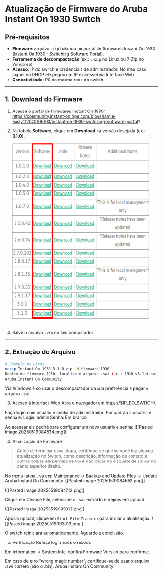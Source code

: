 # Atualização de Firmware do Aruba Instant On 1930 Switch

## Pré-requisitos

- **Firmware**: arquivo `.zip` baixado no portal de firmwares Instant On 1930 ([Instant On 1930 - Switching Software Portal](https://community.instant-on.hpe.com/blogs/jamie-easly1/2020/06/03/instant-on-1930-switching-software-portal?)).
- **Ferramenta de descompactação** (ex.: `unzip` no Linux ou 7-Zip no Windows).  
- **Acesso**: IP do switch e credenciais de administrador.  No meu caso joguei no DHCP ele pegou um IP e acessei via Interface Web
- **Conectividade**: PC na mesma rede do switch.

---

## 1. Download do Firmware

1. Acesse o portal de firmwares Instant On 1930:  
https://community.instant-on.hpe.com/blogs/jamie-easly1/2020/06/03/instant-on-1930-switching-software-portal?

2. Na tabela **Software**, clique em **Download** na versão desejada (ex.: **3.1.0**).
<div align="center">
<img src="Pasted image 20250519084046.png" width="470" height="600">
</div>

4. Salve o arquivo `.zip` no seu computador

---

## 2. Extração do Arquivo

```bash
# Exemplo no Linux
unzip Instant_On_1930_3.1.0.zip -d firmware_1930
Dentro de firmware_1930, localize o arquivo .swi (ex.: 1930-v3.1.0.swi). 
Aruba Instant On Community
```
Via Windows é so usar o descompactador da sua preferência e pegar o arquivo ``.swi``

3. Acesso à Interface Web
Abra o navegador em https://$IP_DO_SWITCH/.

Faça login com usuário e senha de administrador.
Por padrão o usuário e senha é:
Login: admin
Senha: Em branco

Ao acessar ele pedirá para configurar um novo usuário e senha:
![[Pasted image 20250519084534.png]]

4. Atualização de Firmware

>Antes de terminar essa etapa, certifique-se que se você fez alguma atualização no Switch, como descrição, informação de contato e outras coisas ele perderá se você nao clicar no disquete de salvar no canto superior direito.

No menu lateral, vá em:
Maintenance → Backup and Update Files → Update 
Aruba Instant On Community
![[Pasted image 20250519084652.png]]

![[Pasted image 20250519084712.png]]

Clique em Choose File, selecione o ``.swi`` extraído e depois em Upload.

![[Pasted image 20250519085013.png]]

Após o upload, clique em ``Start File Transfer`` para iniciar a atualização.
![[Pasted image 20250519093913.png]]

O switch reiniciará automaticamente. Aguarde a conclusão.

5. Verificação
Refaça login após o reboot.

Em Information → System Info, confira Firmware Version para confirmar.

Em caso de erro “wrong magic number”, certifique-se de usar o arquivo .swi correto (não o .bin). 
Aruba Instant On Community

